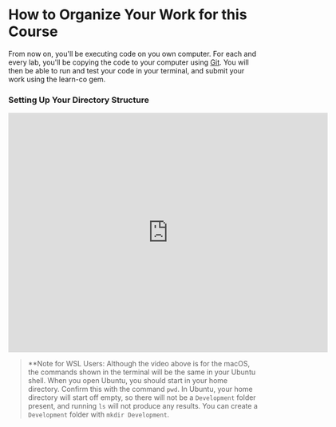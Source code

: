 # How to Organize Your Work for this Course

From now on, you'll be executing code on you own computer. For each and every lab, you'll be copying the code to your computer using [Git](https://git-scm.com).  You will then be able to run and test your code in your terminal, and submit your work using the learn-co gem.  

### Setting Up Your Directory Structure

<iframe width="640" height="480" src="https://www.youtube.com/embed/H-6D2rOBVrg" frameborder="0" allowfullscreen></iframe>

> **Note for WSL Users: Although the video above is for the macOS, the commands shown in the terminal will be the same in
> your Ubuntu shell. When you open Ubuntu, you should start in your home directory. Confirm this with the command `pwd`. In
> Ubuntu, your home directory will start off empty, so there will not be a `Development` folder present, and running `ls` will
> not produce any results. You can create a `Development` folder with `mkdir Development`.
